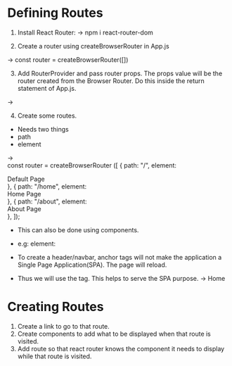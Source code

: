 # Defining Routes

1. Install React Router:
-> npm i react-router-dom

2. Create a router using createBrowserRouter in App.js

->   const router = createBrowserRouter([])

3. Add RouterProvider and pass router props. The props value will be the router created from the Browser Router. Do this inside the return statement of App.js.

-> <RouterProvider router={router}></RouterProvider>

4. Create some routes.
- Needs two things
- path
- element

->   
const router = createBrowserRouter
([
    { path: "/", element: <div>Default Page</div> },
    { path: "/home", element: <div>Home Page</div> },
    { path: "/about", element: <div>About Page</div> },
]);

- This can also be done using components.
- e.g: element: <Home></Home>


- To create a header/navbar, anchor tags <a> will not make the application a Single Page Application(SPA). The page will reload.
- Thus we will use the <Link> tag. This helps to serve the SPA purpose.
-> <Link to='/home'>Home</Link>
            

# Creating Routes

1. Create a link to go to that route.
2. Create components to add what to be displayed when that route is visited.
3. Add route so that react router knows the component it needs to display while that route is visited.